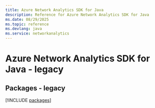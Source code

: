 ```yaml
---
title: Azure Network Analytics SDK for Java
description: Reference for Azure Network Analytics SDK for Java
ms.date: 08/29/2025
ms.topic: reference
ms.devlang: java
ms.service: networkanalytics
---
```

# Azure Network Analytics SDK for Java - legacy
## Packages - legacy
[!INCLUDE [packages](network-analytics-index.md)]